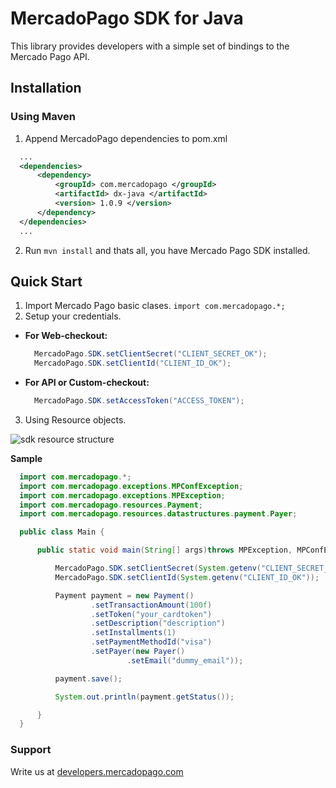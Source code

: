 # MercadoPago SDK for Java

This library provides developers with a simple set of bindings to the Mercado Pago API.

## Installation 

### Using Maven
1. Append MercadoPago dependencies to pom.xml

  ```xml
    ...
    <dependencies>
        <dependency>
            <groupId> com.mercadopago </groupId>
            <artifactId> dx-java </artifactId>
            <version> 1.0.9 </version>
        </dependency>
    </dependencies>
    ...
  ```
2. Run `mvn install` and thats all, you have Mercado Pago SDK installed.

## Quick Start

1. Import Mercado Pago basic clases. `import com.mercadopago.*;`
2. Setup your credentials.
  - **For Web-checkout:**
    ```java
      MercadoPago.SDK.setClientSecret("CLIENT_SECRET_OK");
      MercadoPago.SDK.setClientId("CLIENT_ID_OK");
    ```
  - **For API or Custom-checkout:**
    ```java
      MercadoPago.SDK.setAccessToken("ACCESS_TOKEN"); 
    ```
3. Using Resource objects.

![sdk resource structure](https://user-images.githubusercontent.com/864790/34393059-9acad058-eb2e-11e7-9987-494eaf19d109.png)

**Sample**

```java
  import com.mercadopago.*;
  import com.mercadopago.exceptions.MPConfException;
  import com.mercadopago.exceptions.MPException;
  import com.mercadopago.resources.Payment;
  import com.mercadopago.resources.datastructures.payment.Payer;

  public class Main {

      public static void main(String[] args)throws MPException, MPConfException {

          MercadoPago.SDK.setClientSecret(System.getenv("CLIENT_SECRET_OK"));
          MercadoPago.SDK.setClientId(System.getenv("CLIENT_ID_OK"));

          Payment payment = new Payment()
                  .setTransactionAmount(100f)
                  .setToken("your_cardtoken")
                  .setDescription("description")
                  .setInstallments(1)
                  .setPaymentMethodId("visa")
                  .setPayer(new Payer()
                          .setEmail("dummy_email"));

          payment.save();

          System.out.println(payment.getStatus());

      }
  }
```

### Support 

Write us at [developers.mercadopago.com](https://developers.mercadopago.com)
